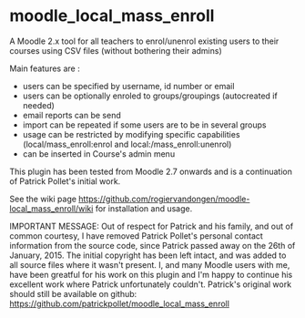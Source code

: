 moodle_local_mass_enroll
========================

A Moodle 2.x tool for all teachers to enrol/unenrol existing users to their courses using CSV files (without bothering their admins)

Main features are :

* users can be specified by username, id number or email 
* users can be optionally enroled to groups/groupings (autocreated if needed)
* email reports can be send
* import can be repeated if some users are to be in several groups
* usage can be restricted by modifying specific capabilities (local/mass_enroll:enrol and local:/mass_enroll:unenrol) 
* can be inserted in Course's admin menu

This plugin has been tested from Moodle 2.7 onwards and is a continuation of 
Patrick Pollet's initial work.

See the wiki page https://github.com/rogiervandongen/moodle-local_mass_enroll/wiki for installation and usage. 

IMPORTANT MESSAGE:
Out of respect for Patrick and his family, and out of common courtesy, I have
removed Patrick Pollet's personal contact information from the source code, since
Patrick passed away on the 26th of January, 2015.
The initial copyright has been left intact, and was added to all source files 
where it wasn't present.
I, and many Moodle users with me, have been greatful for his work on this plugin
and I'm happy to continue his excellent work where Patrick unfortunately couldn't.
Patrick's original work should still be available on github:
https://github.com/patrickpollet/moodle_local_mass_enroll
